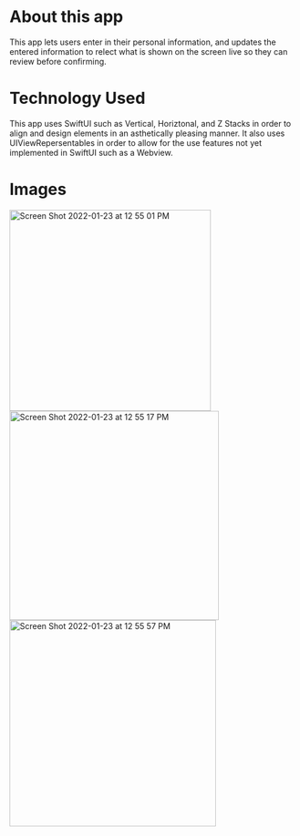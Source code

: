 # About this app
This app lets users enter in their personal information, and updates the entered information to relect what is shown on the screen live so they can review before confirming.

# Technology Used
This app uses SwiftUI such as Vertical, Horiztonal, and Z Stacks in order to align and design elements in an asthetically pleasing manner. It also uses UIViewRepersentables in order to allow for the use features not yet implemented in SwiftUI such as a Webview.

# Images
<img width="353" alt="Screen Shot 2022-01-23 at 12 55 01 PM" src="https://user-images.githubusercontent.com/60019847/150697067-a10f85cc-bce5-452b-8e0b-2b092cf54665.png">
<img width="367" alt="Screen Shot 2022-01-23 at 12 55 17 PM" src="https://user-images.githubusercontent.com/60019847/150697070-3c7ee1d3-c05d-49d1-a63f-a11ddcd5012d.png">
<img width="362" alt="Screen Shot 2022-01-23 at 12 55 57 PM" src="https://user-images.githubusercontent.com/60019847/150697074-4dd8866f-0746-41e0-b262-05878934a604.png">
